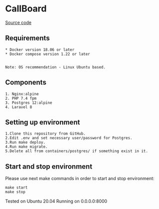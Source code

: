 # CallBoard
[Source code](https://github.com/Yuxxs/callboard)
## Requirements
    * Docker version 18.06 or later
    * Docker compose version 1.22 or later
    
    
    Note: OS recommendation - Linux Ubuntu based.

## Components
    1. Nginx:alpine
    2. PHP 7.4 fpm
    3. Postgres 12:alpine
    4. Laravel 8
## Setting up environment
    1.Clone this repository from GitHub.
    2.Edit .env and set necessary user/password for Postgres.
    3.Run make deploy.
    4.Run make migrate.
    5.Delete all from containers/postgres/ if something exist in it.
## Start and stop environment
Please use next make commands in order to start and stop environment:
    
    make start
    make stop

Tested on Ubuntu 20.04
Running on 0.0.0.0:8000
